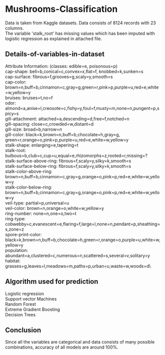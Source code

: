 # Mushrooms-Classification
Data is taken from Kaggle datasets. Data consists of 8124 records with 23 columns.\
The variable 'stalk_root' has missing values which has been imputed with logistic regression as explained in attached file.


## Details-of-variables-in-dataset
Attribute Information: (classes: edible=e, poisonous=p)\
cap-shape: bell=b,conical=c,convex=x,flat=f, knobbed=k,sunken=s\
cap-surface: fibrous=f,grooves=g,scaly=y,smooth=s\
cap-color: brown=n,buff=b,cinnamon=c,gray=g,green=r,pink=p,purple=u,red=e,white=w,yellow=y\
bruises: bruises=t,no=f\
odor: almond=a,anise=l,creosote=c,fishy=y,foul=f,musty=m,none=n,pungent=p,spicy=s\
gill-attachment: attached=a,descending=d,free=f,notched=n\
gill-spacing: close=c,crowded=w,distant=d\
gill-size: broad=b,narrow=n\
gill-color: black=k,brown=n,buff=b,chocolate=h,gray=g, green=r,orange=o,pink=p,purple=u,red=e,white=w,yellow=y\
stalk-shape: enlarging=e,tapering=t\
stalk-root: bulbous=b,club=c,cup=u,equal=e,rhizomorphs=z,rooted=r,missing=?\
stalk-surface-above-ring: fibrous=f,scaly=y,silky=k,smooth=s\
stalk-surface-below-ring: fibrous=f,scaly=y,silky=k,smooth=s\
stalk-color-above-ring: brown=n,buff=b,cinnamon=c,gray=g,orange=o,pink=p,red=e,white=w,yellow=y\
stalk-color-below-ring: brown=n,buff=b,cinnamon=c,gray=g,orange=o,pink=p,red=e,white=w,yellow=y\
veil-type: partial=p,universal=u\
veil-color: brown=n,orange=o,white=w,yellow=y\
ring-number: none=n,one=o,two=t\
ring-type: cobwebby=c,evanescent=e,flaring=f,large=l,none=n,pendant=p,sheathing=s,zone=z\
spore-print-color: black=k,brown=n,buff=b,chocolate=h,green=r,orange=o,purple=u,white=w,yellow=y\
population: abundant=a,clustered=c,numerous=n,scattered=s,several=v,solitary=y\
habitat: grasses=g,leaves=l,meadows=m,paths=p,urban=u,waste=w,woods=d\


## Algorithm used for prediction
Logistic regression\
Support vector Machines\
Random Forest\
Extreme Gradient Boosting\
Decision Trees

## Conclusion
Since all the variables are categorical and data consists of many possible combinations, accuracy of all models are around 100%.
